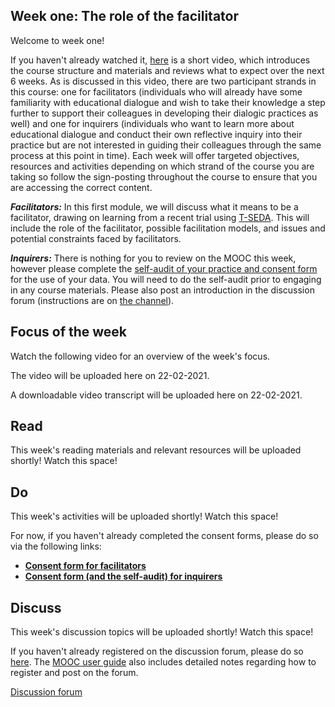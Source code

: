## Week one: The role of the facilitator


Welcome to week one!


If you haven't already watched it, [here](https://mbrugha.github.io/course-in-a-box/modules/introduction/introduction/) is a short video, which introduces the course structure and materials and reviews what to expect over the next 6 weeks. As is discussed in this video, there are two participant strands in this course: one for facilitators (individuals who will already have some familiarity with educational dialogue and wish to take their knowledge a step further to support their colleagues in developing their dialogic practices as well) and one for inquirers (individuals who want to learn more about educational dialogue and conduct their own reflective inquiry into their practice but are not interested in guiding their colleagues through the same process at this point in time). Each week will offer targeted objectives, resources and activities depending on which strand of the course you are taking so follow the sign-posting throughout the course to ensure that you are accessing the correct content.


**_Facilitators:_** In this first module, we will discuss what it means to be a facilitator, drawing on learning from a recent trial using [T-SEDA](https://www.educ.cam.ac.uk/research/programmes/tseda/). This will include the role of the facilitator, possible facilitation models, and issues and potential constraints faced by facilitators.

**_Inquirers:_** There is nothing for you to review on the MOOC this week, however please complete the [self-audit of your practice and consent form](https://forms.gle/yHmZD6UaA4wkwzJF7) for the use of your data. You will need to do the self-audit prior to engaging in any course materials. Please also post an introduction in the discussion forum (instructions are on [the channel](https://www.edudialogue.org/forum/dialogue-mooc-on-dialogue/introductions/)).

## Focus of the week

Watch the following video for an overview of the week's focus.

The video will be uploaded here on 22-02-2021.

A downloadable video transcript will be uploaded here on 22-02-2021.

## Read

This week's reading materials and relevant resources will be uploaded shortly! Watch this space!

## Do

This week's activities will be uploaded shortly! Watch this space!

For now, if you haven't already completed the consent forms, please do so via the following links:
* **[Consent form for facilitators](https://forms.gle/yKGL6D9xEh6m1eom7)**
* **[Consent form (and the self-audit) for inquirers](https://forms.gle/yHmZD6UaA4wkwzJF7)**

## Discuss

This week's discussion topics will be uploaded shortly! Watch this space!

If you haven't already registered on the discussion forum, please do so [here](https://www.edudialogue.org/forum/dialogue-mooc-on-dialogue/). The [MOOC user guide](https://mbrugha.github.io/course-in-a-box/modules/introduction/MOOC-user-guide/) also includes detailed notes regarding how to register and post on the forum.

<a class="btn btn-primary" href="https://www.edudialogue.org/forum/?foro=signin#038;redirect_to=https%3A%2F%2Fwww.edudialogue.org%2Fforum%2Fdialogue-mooc-on-dialogue%2F"><i class="fa fa-home"></i> Discussion forum</a>
